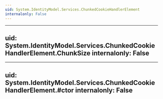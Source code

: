 ```yaml
---
uid: System.IdentityModel.Services.ChunkedCookieHandlerElement
internalonly: False
---
```


---
uid: System.IdentityModel.Services.ChunkedCookieHandlerElement.ChunkSize
internalonly: False
---

---
uid: System.IdentityModel.Services.ChunkedCookieHandlerElement.#ctor
internalonly: False
---
